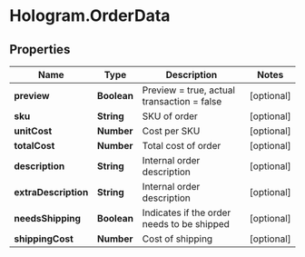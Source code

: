 # Hologram.OrderData

## Properties
Name | Type | Description | Notes
------------ | ------------- | ------------- | -------------
**preview** | **Boolean** | Preview = true, actual transaction = false | [optional] 
**sku** | **String** | SKU of order | [optional] 
**unitCost** | **Number** | Cost per SKU | [optional] 
**totalCost** | **Number** | Total cost of order | [optional] 
**description** | **String** | Internal order description | [optional] 
**extraDescription** | **String** | Internal order description | [optional] 
**needsShipping** | **Boolean** | Indicates if the order needs to be shipped | [optional] 
**shippingCost** | **Number** | Cost of shipping | [optional] 


